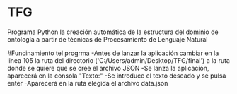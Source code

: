 # TFG
Programa Python la creación automática de la estructura del dominio de ontología a partir de técnicas de Procesamiento de Lenguaje Natural



#Funcinamiento tel progrma
-Antes de lanzar la aplicación cambiar en la linea 105 la ruta del directorio ('C:/Users/admin/Desktop/TFG/final') a la ruta donde se quiere que se cree el archivo JSON
-Se lanza la aplicación, aparecerá en la consola "Texto:"
-Se introduce el texto deseado y se pulsa enter
-Aparecerá en la ruta elegida el archivo data.json 
